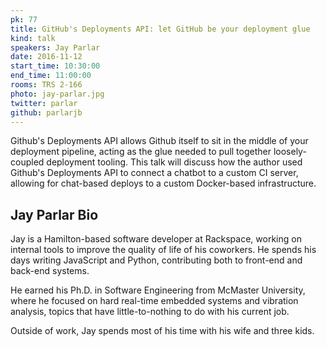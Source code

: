 ```yaml
---
pk: 77
title: GitHub's Deployments API: let GitHub be your deployment glue
kind: talk
speakers: Jay Parlar
date: 2016-11-12
start_time: 10:30:00
end_time: 11:00:00
rooms: TRS 2-166
photo: jay-parlar.jpg
twitter: parlar
github: parlarjb
---
```


Github's Deployments API allows Github itself to sit in the middle of your deployment pipeline, acting as the glue needed to pull together loosely-coupled deployment tooling. This talk will discuss how the author used Github's Deployments API to connect a chatbot to a custom CI server, allowing for chat-based deploys to a custom Docker-based infrastructure.

## Jay Parlar Bio

Jay is a Hamilton-based software developer at Rackspace, working on internal tools to improve the quality of life of his coworkers. He spends his days writing JavaScript and Python, contributing both to front-end and back-end systems.

He earned his Ph.D. in Software Engineering from McMaster University, where he focused on hard real-time embedded systems and vibration analysis, topics that have little-to-nothing to do with his current job.

Outside of work, Jay spends most of his time with his wife and three kids.